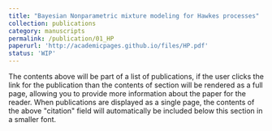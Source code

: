 ```yaml
---
title: "Bayesian Nonparametric mixture modeling for Hawkes processes"
collection: publications
category: manuscripts
permalink: /publication/01_HP
paperurl: 'http://academicpages.github.io/files/HP.pdf'
status: 'WIP'
---
```


The contents above will be part of a list of publications, if the user clicks the link for the publication than the contents of section will be rendered as a full page, allowing you to provide more information about the paper for the reader. When publications are displayed as a single page, the contents of the above "citation" field will automatically be included below this section in a smaller font.
